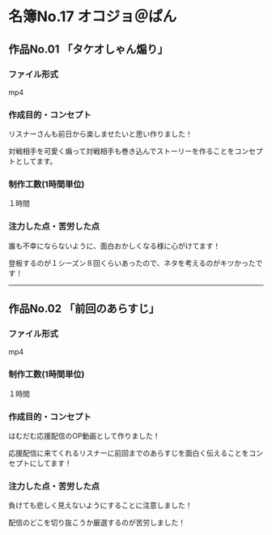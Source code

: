# 名簿No.17 オコジョ＠ぱん
## 作品No.01 「タケオしゃん煽り」

### ファイル形式

mp4

### 作成目的・コンセプト

リスナーさんも前日から楽しませたいと思い作りました！

対戦相手を可愛く煽って対戦相手も巻き込んでストーリーを作ることをコンセプトとしてます。

### 制作工数(1時間単位)

１時間

### 注力した点・苦労した点

誰も不幸にならないように、面白おかしくなる様に心がけてます！

登板するのが１シーズン８回くらいあったので、ネタを考えるのがキツかったです！

---

## 作品No.02 「前回のあらすじ」

### ファイル形式

mp4

### 制作工数(1時間単位)

１時間

### 作成目的・コンセプト

はむだむ応援配信のOP動画として作りました！

応援配信に来てくれるリスナーに前回までのあらすじを面白く伝えることをコンセプトにしてます！

### 注力した点・苦労した点

負けても悲しく見えないようにすることに注意しました！

配信のどこを切り抜こうか厳選するのが苦労しました！